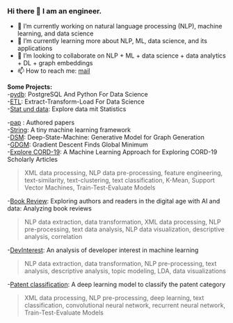 ### Hi there 👋 I am an engineer.

- 🔭 I’m currently working on natural language processing (NLP), machine learning, and data science <!--graph neural networks, and deep graph generative models. -->
- 🌱 I’m currently learning more about NLP, ML, data science, and its applications
- 👯 I’m looking to collaborate on NLP + ML + data science + data analytics + DL + graph embeddings
- 📫 How to reach me: [mail](mailto:abhisheksubedi27@gmail.com)

**Some Projects:**  
-[pydb](https://github.com/Supertring/postgresql-mit-python-for-data-science): PostgreSQL And Python For Data Science  
-[ETL](https://github.com/Supertring/datalab/tree/main/etl): Extract-Transform-Load For Data Science  
-[Stat und data](https://github.com/Supertring/Explore-data-mit-statistics): Explore data mit Statistics  

-[pap](https://github.com/Supertring/papers) : Authored papers  
-[String](https://github.com/Supertring/ml-framework): A tiny machine learning framework  
-[DSM](https://github.com/Supertring/Deep-State-Machine): Deep-State-Machine: Generative Model for Graph Generation  
-[GDGM](https://github.com/Supertring/Gradient-Descent-Finds-Global-Minimum): Gradient Descent Finds Global Minimum  
-[Explore CORD-19](https://github.com/Supertring/A-Machine-Learning-Approach-for-Exploring-CORD-19-Scholarly-Articles): A Machine Learning Approach for Exploring CORD-19 Scholarly Articles  
  > XML data processing, NLP data pre-processing, feature engineering, text-similarity, text-clustering, text classification, K-Mean, Support Vector Machines, Train-Test-Evaluate Models

-[Book Review](https://github.com/Supertring/Computational-Social-Science-lab-Book-Review): Exploring authors and readers in the digital age with AI and data: Analyzing book reviews  
  > NLP data extraction, data transformation, XML data processing, NLP pre-processing, text data analysis, NLP data visualization, descriptive analysis, correlation

-[DevInterest](https://github.com/Supertring/An-analysis-of-developer-interest-into-machine-learning): An analysis of developer interest in machine learning  
  > NLP data extraction, data transformation, NLP pre-processing, text analysis, descriptive analysis, topic modeling, LDA, data visualizations

-[Patent classification](https://github.com/Supertring/Patent-classification): A deep learning model to classify the patent category  
  > XML data processing, NLP pre-processing, deep learning, text classification, convolutional neural network, recurrent neural network, Train-Test-Evaluate Models

